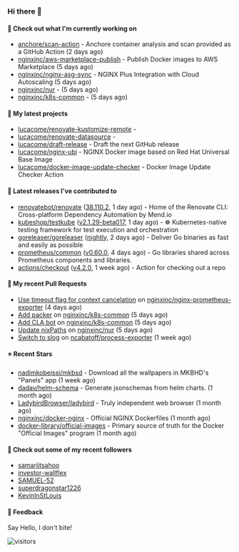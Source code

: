 ### Hi there 👋

#### 👷 Check out what I'm currently working on

- [anchore/scan-action](https://github.com/anchore/scan-action) - Anchore container analysis and scan provided as a GitHub Action (2 days ago)
- [nginxinc/aws-marketplace-publish](https://github.com/nginxinc/aws-marketplace-publish) - Publish Docker images to AWS Marketplace (5 days ago)
- [nginxinc/nginx-asg-sync](https://github.com/nginxinc/nginx-asg-sync) - NGINX Plus Integration with Cloud Autoscaling  (5 days ago)
- [nginxinc/nur](https://github.com/nginxinc/nur) -  (5 days ago)
- [nginxinc/k8s-common](https://github.com/nginxinc/k8s-common) -  (5 days ago)

#### 🌱 My latest projects

- [lucacome/renovate-kustomize-remote](https://github.com/lucacome/renovate-kustomize-remote) - 
- [lucacome/renovate-datasource](https://github.com/lucacome/renovate-datasource) - 
- [lucacome/draft-release](https://github.com/lucacome/draft-release) - Draft the next GitHub release
- [lucacome/nginx-ubi](https://github.com/lucacome/nginx-ubi) - NGINX Docker image based on Red Hat Universal Base Image
- [lucacome/docker-image-update-checker](https://github.com/lucacome/docker-image-update-checker) - Docker Image Update Checker Action

#### 🔭 Latest releases I've contributed to

- [renovatebot/renovate](https://github.com/renovatebot/renovate) ([38.110.2](https://github.com/renovatebot/renovate/releases/tag/38.110.2), 1 day ago) - Home of the Renovate CLI: Cross-platform Dependency Automation by Mend.io
- [kubeshop/testkube](https://github.com/kubeshop/testkube) ([v2.1.29-beta017](https://github.com/kubeshop/testkube/releases/tag/v2.1.29-beta017), 1 day ago) - ☸️ Kubernetes-native testing framework for test execution and orchestration
- [goreleaser/goreleaser](https://github.com/goreleaser/goreleaser) ([nightly](https://github.com/goreleaser/goreleaser/releases/tag/nightly), 2 days ago) - Deliver Go binaries as fast and easily as possible
- [prometheus/common](https://github.com/prometheus/common) ([v0.60.0](https://github.com/prometheus/common/releases/tag/v0.60.0), 4 days ago) - Go libraries shared across Prometheus components and libraries.
- [actions/checkout](https://github.com/actions/checkout) ([v4.2.0](https://github.com/actions/checkout/releases/tag/v4.2.0), 1 week ago) - Action for checking out a repo

#### 🔨 My recent Pull Requests

- [Use timeout flag for context cancelation](https://github.com/nginxinc/nginx-prometheus-exporter/pull/868) on [nginxinc/nginx-prometheus-exporter](https://github.com/nginxinc/nginx-prometheus-exporter) (4 days ago)
- [Add packer](https://github.com/nginxinc/k8s-common/pull/38) on [nginxinc/k8s-common](https://github.com/nginxinc/k8s-common) (5 days ago)
- [Add CLA bot](https://github.com/nginxinc/k8s-common/pull/36) on [nginxinc/k8s-common](https://github.com/nginxinc/k8s-common) (5 days ago)
- [Update nixPaths](https://github.com/nginxinc/nur/pull/10) on [nginxinc/nur](https://github.com/nginxinc/nur) (5 days ago)
- [Switch to slog](https://github.com/ncabatoff/process-exporter/pull/317) on [ncabatoff/process-exporter](https://github.com/ncabatoff/process-exporter) (1 week ago)

#### ⭐ Recent Stars

- [nadimkobeissi/mkbsd](https://github.com/nadimkobeissi/mkbsd) - Download all the wallpapers in MKBHD&#39;s &#34;Panels&#34; app (1 week ago)
- [dadav/helm-schema](https://github.com/dadav/helm-schema) - Generate jsonschemas from helm charts. (1 month ago)
- [LadybirdBrowser/ladybird](https://github.com/LadybirdBrowser/ladybird) - Truly independent web browser (1 month ago)
- [nginxinc/docker-nginx](https://github.com/nginxinc/docker-nginx) - Official NGINX Dockerfiles (1 month ago)
- [docker-library/official-images](https://github.com/docker-library/official-images) - Primary source of truth for the Docker &#34;Official Images&#34; program (1 month ago)

#### 👯 Check out some of my recent followers

- [samarjitsahoo](https://github.com/samarjitsahoo)
- [investor-wallflex](https://github.com/investor-wallflex)
- [SAMUEL-52](https://github.com/SAMUEL-52)
- [superdragonstar1226](https://github.com/superdragonstar1226)
- [KevinInStLouis](https://github.com/KevinInStLouis)

#### 💬 Feedback

Say Hello, I don't bite!

![visitors](https://visitor-badge.laobi.icu/badge?page_id=lucacome.visitor-badge)
#
